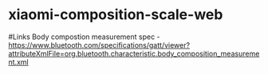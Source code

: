 # xiaomi-composition-scale-web

#Links
Body compostion measurement spec - https://www.bluetooth.com/specifications/gatt/viewer?attributeXmlFile=org.bluetooth.characteristic.body_composition_measurement.xml
